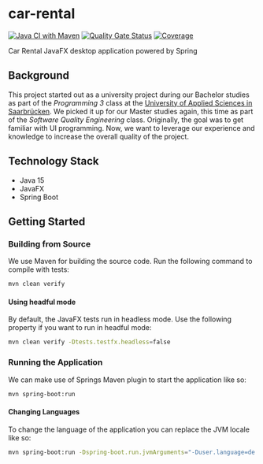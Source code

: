 # car-rental

[![Java CI with Maven](https://github.com/akelsch/car-rental/workflows/Java%20CI%20with%20Maven/badge.svg)](https://github.com/akelsch/car-rental/actions) [![Quality Gate Status](https://sonarcloud.io/api/project_badges/measure?project=akelsch_car-rental&metric=alert_status)](https://sonarcloud.io/dashboard?id=akelsch_car-rental) [![Coverage](https://sonarcloud.io/api/project_badges/measure?project=akelsch_car-rental&metric=coverage)](https://sonarcloud.io/dashboard?id=akelsch_car-rental)

Car Rental JavaFX desktop application powered by Spring

## Background

This project started out as a university project during our Bachelor studies as part of the *Programming 3* class at
the [University of Applied Sciences in Saarbrücken](https://www.htwsaar.de/). We picked it up for our Master studies
again, this time as part of the *Software Quality Engineering* class. Originally, the goal was to get familiar with UI
programming. Now, we want to leverage our experience and knowledge to increase the overall quality of the project.

## Technology Stack

- Java 15
- JavaFX
- Spring Boot

## Getting Started

### Building from Source

We use Maven for building the source code. Run the following command to compile with tests:

```sh
mvn clean verify
```

#### Using headful mode

By default, the JavaFX tests run in headless mode. Use the following property if you want to run in headful mode:

```sh
mvn clean verify -Dtests.testfx.headless=false
```

### Running the Application

We can make use of Springs Maven plugin to start the application like so:

```sh
mvn spring-boot:run
```

#### Changing Languages

To change the language of the application you can replace the JVM locale like so:

```sh
mvn spring-boot:run -Dspring-boot.run.jvmArguments="-Duser.language=de -Duser.country=DE"
```
